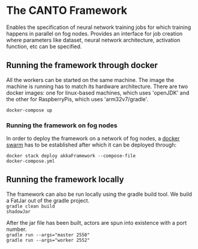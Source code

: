 # The CANTO Framework
Enables the specification of neural network training jobs for which training happens in parallel on fog nodes. Provides an interface for job creation where parameters like dataset, neural network architecture, activation function, etc can be specified.

## Running the framework through docker
All the workers can be started on the same machine. The image the machine is running has to match its hardware architecture. There are two docker images: one for linux-based machines, which uses 'openJDK' and the other for RaspberryPis, which uses 'arm32v7/gradle'.

<code>docker-compose up</code>

### Running the framework on fog nodes
In order to deploy the framework on a network of fog nodes, a [docker swarm](https://docs.docker.com/engine/reference/commandline/swarm/) has to be established after which it can be deployed through:

<code>docker stack deploy akkaFramework --compose-file docker-compose.yml</code>

## Running the framework locally
The framework can also be run locally using the gradle build tool. We build a FatJar out of the gradle project. <br>
<code>gradle clean build shadowJar</code>

After the jar file has been built, actors are spun into existence with a port number. <br>
<code>gradle run --args="master 2550"</code> <br>
<code>gradle run --args="worker 2552"</code>
